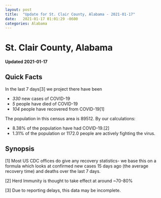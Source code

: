 ```yaml
---
layout: post
title:  "Update for St. Clair County, Alabama - 2021-01-17"
date:   2021-01-17 01:01:29 -0600
categories: Alabama
---
```


# St. Clair County, Alabama
#### Updated 2021-01-17

## Quick Facts

In the last 7 days[3] we project there have been
- *330* new cases of COVID-19
- *5* people have died of COVID-19
- *104* people have recovered from COVID-19[1]

The population in this census area is 89512. By our calculations:
- 8.38% of the population have had COVID-19.[2]
- 1.31% of the population or 1172.0 people are actively fighting the virus.

## Synopsis




[1] Most US CDC offices do give any recovery statistics- we base this on a formula which looks at confirmed new cases
15 days ago (the average recovery time) and deaths over the last 7 days.

[2] Herd Immunity is thought to take effect at around ~70-80%

[3] Due to reporting delays, this data may be incomplete.
 
    